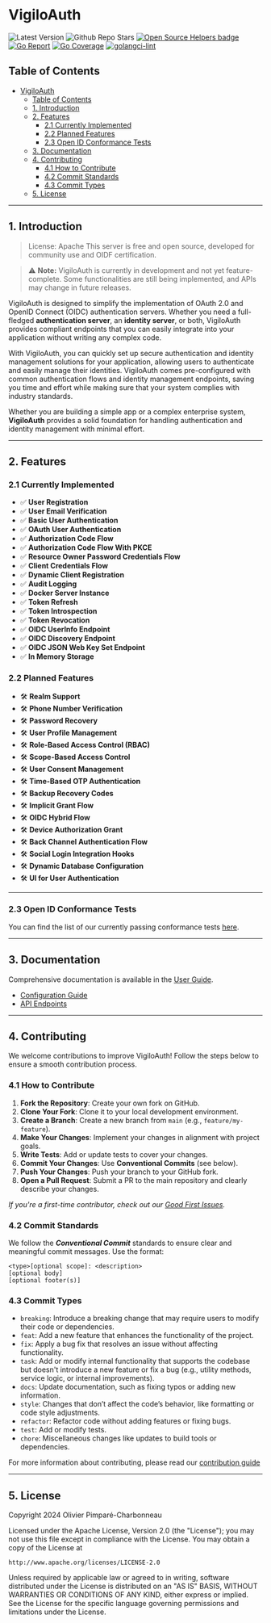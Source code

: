 # VigiloAuth

![Latest Version](https://img.shields.io/github/tag/vigiloauth/vigilo?label=latest%20version)
![Github Repo Stars](https://img.shields.io/github/stars/vigiloauth/vigilo?style=flat)
[![Open Source Helpers badge](https://codetriage.com/vigiloauth/vigilo/badges/users.svg)](https://codetriage.com/vigiloauth/vigilo)
[![Go Report](https://goreportcard.com/badge/github.com/vigiloauth/vigilo)](https://goreportcard.com/report/github.com/vigiloauth/vigilo)
[![Go Coverage](https://github.com/vigiloauth/vigilo/wiki/coverage.svg)](https://raw.githack.com/wiki/vigiloauth/vigilo/coverage.html)
[![golangci-lint](https://github.com/vigiloauth/vigilo/actions/workflows/golangci-lint.yml/badge.svg)](https://github.com/vigiloauth/vigilo/actions/workflows/golangci-lint.yml)

## Table of Contents
- [VigiloAuth](#vigiloauth)
	- [Table of Contents](#table-of-contents)
	- [1. Introduction](#1-introduction)
	- [2. Features](#2-features)
		- [2.1 Currently Implemented](#21-currently-implemented)
		- [2.2 Planned Features](#22-planned-features)
		- [2.3 Open ID Conformance Tests](#23-open-id-conformance-tests)
	- [3. Documentation](#3-documentation)
	- [4. Contributing](#4-contributing)
		- [4.1 How to Contribute](#41-how-to-contribute)
		- [4.2 Commit Standards](#42-commit-standards)
		- [4.3 Commit Types](#43-commit-types)
	- [5. License](#5-license)

---

## 1. Introduction

>License: Apache 
This server is free and open source, developed for community use and OIDF certification.

>⚠️ **Note:** VigiloAuth is currently in development and not yet feature-complete. Some functionalities are still being implemented, and APIs may change in future releases.

VigiloAuth is designed to simplify the implementation of OAuth 2.0 and OpenID Connect (OIDC) authentication servers. Whether you need a full-fledged **authentication server**, an **identity server**, or both, VigiloAuth provides compliant endpoints that you can easily integrate into your application without writing any complex code.

With VigiloAuth, you can quickly set up secure authentication and identity management solutions for your application, allowing users to authenticate and easily manage their identities. VigiloAuth comes pre-configured with common authentication flows and identity management endpoints, saving you time and effort while making sure that your system complies with industry standards.

Whether you are building a simple app or a complex enterprise system, **VigiloAuth** provides a solid foundation for handling authentication and identity management with minimal effort.

---

## 2. Features

### 2.1 Currently Implemented
- ✅ **User Registration**
- ✅ **User Email Verification**
- ✅ **Basic User Authentication**
- ✅ **OAuth User Authentication**
- ✅ **Authorization Code Flow**
- ✅ **Authorization Code Flow With PKCE**
- ✅ **Resource Owner Password Credentials Flow**
- ✅ **Client Credentials Flow**
- ✅ **Dynamic Client Registration**
- ✅ **Audit Logging**
- ✅ **Docker Server Instance**
- ✅ **Token Refresh**
- ✅ **Token Introspection**
- ✅ **Token Revocation**
- ✅ **OIDC UserInfo Endpoint**
- ✅ **OIDC Discovery Endpoint**
- ✅ **OIDC JSON Web Key Set Endpoint**
- ✅ **In Memory Storage**

### 2.2 Planned Features

- 🛠️ **Realm Support**
- 🛠️ **Phone Number Verification**
- 🛠️ **Password Recovery**
- 🛠️ **User Profile Management**
- 🛠️ **Role-Based Access Control (RBAC)**
- 🛠️ **Scope-Based Access Control**
- 🛠️ **User Consent Management**
- 🛠️ **Time-Based OTP Authentication**
- 🛠️ **Backup Recovery Codes**
- 🛠️ **Implicit Grant Flow**
- 🛠️ **OIDC Hybrid Flow**
- 🛠️ **Device Authorization Grant**
- 🛠️ **Back Channel Authentication Flow**
- 🛠️ **Social Login Integration Hooks**
- 🛠️ **Dynamic Database Configuration**
- 🛠️ **UI for User Authentication**

---

### 2.3 Open ID Conformance Tests

You can find the list of our currently passing conformance tests [here](https://www.certification.openid.net/plan-detail.html?public=true&plan=ZbxeUWhH8Vldh).

---

## 3. Documentation

Comprehensive documentation is available in the [User Guide](./docs/user_guide/README.md).
- [Configuration Guide](./docs/user_guide/configuration/configuration_guide.md)
- [API Endpoints](./docs/user_guide/identity/README.md)

---

## 4. Contributing

We welcome contributions to improve VigiloAuth! Follow the steps below to ensure a smooth contribution process.

### 4.1 How to Contribute

1. **Fork the Repository**: Create your own fork on GitHub.
2. **Clone Your Fork**: Clone it to your local development environment.
3. **Create a Branch**: Create a new branch from `main` (e.g., `feature/my-feature`).
4. **Make Your Changes**: Implement your changes in alignment with project goals.
5. **Write Tests**: Add or update tests to cover your changes.
6. **Commit Your Changes**: Use **Conventional Commits** (see below).
7. **Push Your Changes**: Push your branch to your GitHub fork.
8. **Open a Pull Request**: Submit a PR to the main repository and clearly describe your changes.

_If you're a first-time contributor, check out our [Good First Issues](https://github.com/vigiloauth/vigilo/issues?q=is%3Aissue%20state%3Aopen%20label%3A%22good%20first%20issue%22)._

### 4.2 Commit Standards

We follow the **_Conventional Commit_** standards to ensure clear and meaningful commit messages. Use the format:
```azure
<type>[optional scope]: <description>
[optional body]
[optional footer(s)]
```

### 4.3 Commit Types

- `breaking`: Introduce a breaking change that may require users to modify their code or dependencies.
- `feat`: Add a new feature that enhances the functionality of the project.
- `fix`: Apply a bug fix that resolves an issue without affecting functionality.
- `task`: Add or modify internal functionality that supports the codebase but doesn't introduce a new feature or fix a bug (e.g., utility methods, service logic, or internal improvements).
- `docs`: Update documentation, such as fixing typos or adding new information.
- `style`: Changes that don’t affect the code’s behavior, like formatting or code style adjustments.
- `refactor`: Refactor code without adding features or fixing bugs.
- `test`: Add or modify tests.
- `chore`: Miscellaneous changes like updates to build tools or dependencies.

For more information about contributing, please read our [contribution guide](./docs/contributing/README.md)

---

## 5. License

Copyright 2024 Olivier Pimparé-Charbonneau

Licensed under the Apache License, Version 2.0 (the "License");
you may not use this file except in compliance with the License.
You may obtain a copy of the License at

    http://www.apache.org/licenses/LICENSE-2.0

Unless required by applicable law or agreed to in writing, software distributed under the License is distributed on an "AS IS" BASIS,
WITHOUT WARRANTIES OR CONDITIONS OF ANY KIND, either express or implied.
See the License for the specific language governing permissions and limitations under the License.
